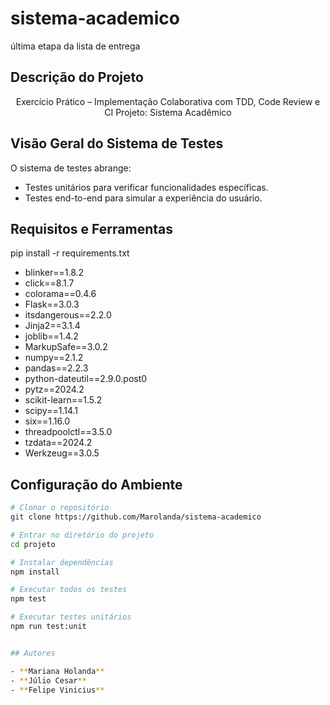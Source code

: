 # sistema-academico
última etapa da lista de entrega

## Descrição do Projeto
<p align="center">Exercício Prático – Implementação Colaborativa com TDD, Code Review e CI 
Projeto: Sistema Acadêmico 

## Visão Geral do Sistema de Testes
O sistema de testes abrange:
- Testes unitários para verificar funcionalidades específicas.
- Testes end-to-end para simular a experiência do usuário.

## Requisitos e Ferramentas

pip install -r requirements.txt

- blinker==1.8.2
- click==8.1.7
- colorama==0.4.6
- Flask==3.0.3
- itsdangerous==2.2.0
- Jinja2==3.1.4
- joblib==1.4.2
- MarkupSafe==3.0.2
- numpy==2.1.2
- pandas==2.2.3
- python-dateutil==2.9.0.post0
- pytz==2024.2
- scikit-learn==1.5.2
- scipy==1.14.1
- six==1.16.0
- threadpoolctl==3.5.0
- tzdata==2024.2
- Werkzeug==3.0.5


## Configuração do Ambiente
```bash
# Clonar o repositório
git clone https://github.com/Marolanda/sistema-academico

# Entrar no diretório do projeto
cd projeto

# Instalar dependências
npm install

# Executar todos os testes
npm test

# Executar testes unitários
npm run test:unit


## Autores

- **Mariana Holanda** 
- **Júlio Cesar** 
- **Felipe Vinicius**  